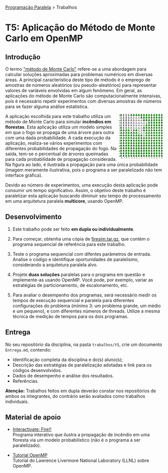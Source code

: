 [Programação Paralela](https://github.com/AndreaInfUFSM/elc139-2017a) > Trabalhos

# T5: Aplicação do Método de Monte Carlo em OpenMP

## Introdução



O termo ["método de Monte Carlo"](https://en.wikipedia.org/wiki/Monte_Carlo_method) refere-se a uma abordagem para calcular soluções aproximadas para problemas numéricos em diversas áreas. A principal característica deste tipo de método é o emprego de amostras de números aleatórios (ou pseudo-aleatórios) para representar valores de variáveis envolvidas em algum fenômeno. Em geral, as aplicações do método de Monte Carlo são computacionalmente intensivas, pois é necessário repetir experimentos com diversas amostras de números para se fazer alguma análise estatística.

<img src="fire.png" height="145px" align="right">

A aplicação escolhida para este trabalho utiliza um método de Monte Carlo para simular **incêndios em florestas**. Esta aplicação utiliza um modelo simples em que o fogo se propaga de uma árvore para outra com uma dada probabilidade. A cada execução da aplicação, realiza-se vários experimentos com diferentes probabilidades de propagação do fogo. Na saída, tem-se o percentual de árvores queimadas para cada probabilidade de propagação considerada. Na figura ao lado, é ilustrada a propagação para uma única probabilidade (imagem meramente ilustrativa, pois o programa a ser paralelizado não tem interface gráfica).

Devido ao número de experimentos, uma execução desta aplicação pode consumir um tempo significativo. Assim, o objetivo deste trabalho é paralelizar esta aplicação buscando diminuir seu tempo de processamento em uma arquitetura paralela **multicore**, usando OpenMP.

## Desenvolvimento



1. Este trabalho pode ser feito **em dupla ou individualmente**.

2. Para começar, obtenha uma cópia de [firesim.tar.gz](firesim.tar.gz), que contém o programa sequencial de referência para este trabalho.

3. Teste o programa sequencial com difentes parâmetros de entrada. Analise o código e identifique oportunidades de paralelismo, considerando a arquitetura paralela alvo.

4. Projete **duas soluções** paralelas para o programa em questão e implemente-as usando OpenMP. Você pode, por exemplo, variar as estratégias de particionamento, de escalonamento, etc.

5.  Para avaliar o desempenho dos programas, será necessário medir os tempos de execução sequencial e paralela para diferentes configurações do problema (mínimo 3: um problema grande, um médio e um pequeno), e com diferentes números de threads. Utilize a mesma técnica de medição de tempos para os dois programas.


## Entrega

No seu repositório da disciplina, na pasta `trabalhos/t5`, crie um documento `Entrega.md`, contendo:
 - Identificação completa da disciplina e do(s) aluno(s);
 - Descrição das estratégias de paralelização adotadas e link para os códigos desenvolvidos.
 - Dados de desempenho e análise dos resultados.
 - Referências.

**Atenção:** Trabalhos feitos em dupla deverão constar nos repositórios de ambos os integrantes, do contrário serão avaliados como trabalhos individuais.


## Material de apoio

- [Interactivate: Fire!!](http://www.shodor.org/interactivate/activities/Fire/)  
Programa interativo que ilustra a propagação de incêndio em uma floresta via um modelo probabilístico (não é o programa a ser paralelizado).

- [Tutorial OpenMP](https://computing.llnl.gov/tutorials/openMP/)  
  Tutorial do Lawrence Livermore National Laboratory (LLNL) sobre OpenMP.
